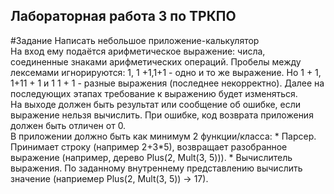 ## Лабораторная работа 3 по ТРКПО
#Задание
 Написать небольшое приложение-калькулятор  
 На вход ему подаётся арифметическое выражение: числа, соединенные знаками 
арифметических операций. Пробелы между лексемами игнорируются: 
1, 1 +1,1+1 - одно и то же выражение. Но 1 + 1, 1+11 + 1 и 
1 1 + 1 - разные выражения (последнее некорректно). Далее на последующих этапах требование к 
выражению будет изменяться.  
 На выходе должен быть результат или сообщение об ошибке, если выражение 
нельзя вычислить. При ошибке, код возврата приложения должен быть отличен от 0.  
 В приложении должно быть как минимум 2 функции/класса: * Парсер. 
Принимает строку (например 2+3*5), возвращает разобранное выражение 
(например, дерево Plus(2, Mult(3, 5))). * Вычислитель выражения. По заданному 
внутреннему представлению вычислить значение (наприемер 
Plus(2, Mult(3, 5)) -> 17).